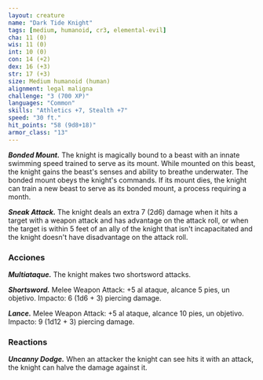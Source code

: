 ```yaml
---
layout: creature
name: "Dark Tide Knight"
tags: [medium, humanoid, cr3, elemental-evil]
cha: 11 (0)
wis: 11 (0)
int: 10 (0)
con: 14 (+2)
dex: 16 (+3)
str: 17 (+3)
size: Medium humanoid (human)
alignment: legal maligna
challenge: "3 (700 XP)"
languages: "Common"
skills: "Athletics +7, Stealth +7"
speed: "30 ft."
hit_points: "58 (9d8+18)"
armor_class: "13"
---
```


***Bonded Mount.*** The knight is magically bound to a beast with an innate swimming speed trained to serve as its mount. While mounted on this beast, the knight gains the beast's senses and ability to breathe underwater. The bonded mount obeys the knight's commands. If its mount dies, the knight can train a new beast to serve as its bonded mount, a process requiring a month.

***Sneak Attack.*** The knight deals an extra 7 (2d6) damage when it hits a target with a weapon attack and has advantage on the attack roll, or when the target is within 5 feet of an ally of the knight that isn't incapacitated and the knight doesn't have disadvantage on the attack roll.

### Acciones

***Multiataque.*** The knight makes two shortsword attacks.

***Shortsword.*** Melee Weapon Attack: +5 al ataque, alcance 5 pies, un objetivo. Impacto: 6 (1d6 + 3) piercing damage.

***Lance.*** Melee Weapon Attack: +5 al ataque, alcance 10 pies, un objetivo. Impacto: 9 (1d12 + 3) piercing damage.

### Reactions

***Uncanny Dodge.*** When an attacker the knight can see hits it with an attack, the knight can halve the damage against it.